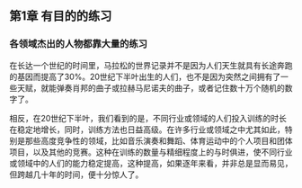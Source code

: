 ## 第1章 有目的的练习

### 各领域杰出的人物都靠大量的练习

在长达一个世纪的时间里，马拉松的世界记录并不是因为人们天生就具有长途奔跑的基因而提高了30%。20世纪下半叶出生的人们，也不是因为突然之间拥有了一些天赋，就能弹奏肖邦的曲子或拉赫马尼诺夫的曲子，或者记住数十万个随机的数字了。

相反，在20世纪下半叶，我们看到的是，不同行业或领域的人们投入训练的时长在稳定地增长，同时，训练方法也日益高级。在许多行业或领域之中尤其如此，特别是那些高度竞争性的领域，比如音乐演奏和舞蹈、体育运动中的个人项目和团体项目，以及其他的竞赛。这种在训练的数量与精细程度上的与时俱进，使不同行业或领域中的人们的能力稳定提高，这种提高，如果逐年来看，并非总是显而易见，但跨越几十年的时间，便十分惊人了。
